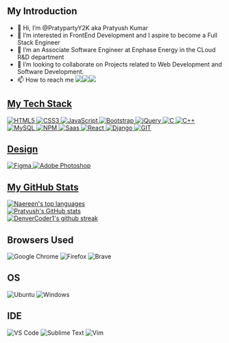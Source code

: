 ## My Introduction
- 👋 Hi, I’m @PratypartyY2K aka Pratyush Kumar
- 👀 I’m interested in FrontEnd Development and I aspire to become a Full Stack Engineer
- 🌱 I’m an Associate Software Engineer at Enphase Energy in the CLoud R&D department
- 💞️ I’m looking to collaborate on Projects related to Web Development and Software Development.
- 📫 How to reach me
   <a href="https://twitter.com/PratypartyK"><img src="https://img.shields.io/badge/twitter-%231DA1F2.svg?&style=for-the-badge&logo=twitter&logoColor=white" /></a><a href="https://www.linkedin.com/in/pratyush-kumar-12653a191/"><img src="https://img.shields.io/badge/linkedin-%230077B5.svg?&style=for-the-badge&logo=linkedin&logoColor=white" /><a href="mailto:kinshuk048@gmail.com?subject=Came%20from%20Github"><img src="https://img.shields.io/badge/gmail-%23D14836.svg?&style=for-the-badge&logo=gmail&logoColor=white" />

 ## My Tech Stack
   ![HTML5](https://img.shields.io/badge/HTML5-E34F26?style=for-the-badge&logo=html5&logoColor=white)
   ![CSS3](https://img.shields.io/badge/CSS3-1572B6?style=for-the-badge&logo=css3&logoColor=white)
   ![JavaScript](https://img.shields.io/badge/JavaScript-F7DF1E?style=for-the-badge&logo=javascript&logoColor=black)
   ![Bootstrap](https://img.shields.io/badge/Bootstrap-563D7C?style=for-the-badge&logo=bootstrap&logoColor=white)
   ![jQuery](https://img.shields.io/badge/jQuery-0769AD?style=for-the-badge&logo=jquery&logoColor=white)
   ![C](https://img.shields.io/badge/C-00599C?style=for-the-badge&logo=c&logoColor=white)
   ![C++](https://img.shields.io/badge/C%2B%2B-00599C?style=for-the-badge&logo=c%2B%2B&logoColor=white)
   ![MySQL](https://img.shields.io/badge/MySQL-00000F?style=for-the-badge&logo=mysql&logoColor=white)
   ![NPM](https://img.shields.io/badge/npm-CB3837?style=for-the-badge&logo=npm&logoColor=white)
   ![Saas](https://img.shields.io/badge/Sass-CC6699?style=for-the-badge&logo=sass&logoColor=white)
   ![React](https://img.shields.io/badge/React-20232A?style=for-the-badge&logo=react&logoColor=61DAFB)
   ![Django](https://img.shields.io/badge/Django-092E20?style=for-the-badge&logo=django&logoColor=white)
   ![GIT](https://img.shields.io/badge/Git-F05032?style=for-the-badge&logo=git&logoColor=white)
   
   ## Design
   ![Figma](https://img.shields.io/badge/Figma-F24E1E?style=for-the-badge&logo=figma&logoColor=white)
   ![Adobe Photoshop](https://img.shields.io/badge/Adobe%20Photoshop-31A8FF?style=for-the-badge&logo=Adobe%20Photoshop&logoColor=black)
 
 ## My GitHub Stats
[![Naereen's top languages](https://github-readme-stats.vercel.app/api/top-langs/?username=PratypartyY2K)](https://github.com/anuraghazra/github-readme-stats)  
[![Pratyush's GitHub stats](https://github-readme-stats.vercel.app/api?username=PratypartyY2K)](https://github.com/PratypartyY2K/github-readme-stats)  
[![DenverCoder1's github streak](https://github-readme-streak-stats.herokuapp.com/?user=PratypartyY2K)](https://github.com/DenverCoder1/github-readme-streak-stats)

   ## Browsers Used
![Google Chrome](https://img.shields.io/badge/Google_chrome-4285F4?style=for-the-badge&logo=Google-chrome&logoColor=white)
   ![Firefox](https://img.shields.io/badge/Firefox_Browser-FF7139?style=for-the-badge&logo=Firefox-Browser&logoColor=white)
   ![Brave](https://img.shields.io/badge/Brave-FF1B2D?style=for-the-badge&logo=Brave&logoColor=white)
   
   ## OS
   ![Ubuntu](https://img.shields.io/badge/Ubuntu-E95420?style=for-the-badge&logo=ubuntu&logoColor=white)
   ![Windows](https://img.shields.io/badge/Windows-0078D6?style=for-the-badge&logo=windows&logoColor=white)
   
   ## IDE
   ![VS Code](https://img.shields.io/badge/Visual_Studio_Code-0078D4?style=for-the-badge&logo=visual%20studio%20code&logoColor=white)
   ![Sublime Text](https://img.shields.io/badge/sublime_text-%23575757.svg?&style=for-the-badge&logo=sublime-text&logoColor=important)
   ![Vim](https://img.shields.io/badge/VIM-%2311AB00.svg?&style=for-the-badge&logo=vim&logoColor=white)

<!---
PratypartyY2K/PratypartyY2K is a ✨ special ✨ repository because its `README.md` (this file) appears on your GitHub profile.
You can click the Preview link to take a look at your changes.
--->
